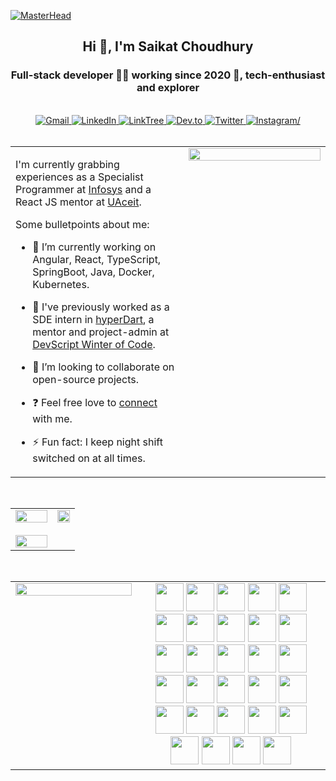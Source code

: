 [![MasterHead](https://visme.co/blog/wp-content/uploads/2019/10/animated-presentation-software-header.gif)]()

<h2 align="center">Hi 👋, I'm Saikat Choudhury</h2>
<h3 align="center">Full-stack developer 👨‍💻 working since 2020 🚀, tech-enthusiast and explorer</h3>

<br/>

<div align="center">
  <a href="mailto:saikat.choudhury.official@gmail.com" target="_blank">
    <img
      src="https://img.shields.io/badge/Gmail-D14836?style=for-the-badge&logo=gmail&logoColor=white"
      alt="Gmail"
    />
  </a>
  <a href="https://www.linkedin.com/in/saikat-c-3b9878110/" target="_blank">
    <img
      src="https://img.shields.io/badge/LinkedIn-0077B5?style=for-the-badge&logo=linkedin&logoColor=white"
      alt="LinkedIn"
    />
  </a>
   <a href="https://linktr.ee/saikat.choudhury" target="_blank">
    <img
      src="https://img.shields.io/badge/linktree-39E09B?style=for-the-badge&logo=linktree&logoColor=white"
      alt="LinkTree"
    />
  </a>
  <a href="https://dev.to/saikat98" target="_blank">
    <img
      src="https://img.shields.io/badge/dev.to-0A0A0A?style=for-the-badge&logo=devdotto&logoColor=white"
      alt="Dev.to"
    />
  </a>
  <a href="https://twitter.com/Saikat_c03" target="_blank">
    <img
      src="https://img.shields.io/badge/Twitter-1DA1F2?style=for-the-badge&logo=twitter&logoColor=white"
      alt="Twitter"
    />
  </a>
  <a href="https://instagram.com/saikat__choudhury" target="_blank">
    <img src="https://img.shields.io/badge/Instagram-E4405F?style=for-the-badge&logo=instagram&logoColor=white" alt=Instagram/>
  </a>  
</div>

<br/>


<table><tr><td valign="top" width="55%">
  
I'm currently grabbing experiences as a Specialist Programmer at [Infosys](https://www.infosys.com) and a React JS mentor at [UAceit](https://uaceit.com). 

Some bulletpoints about me:

- 🔭 I’m currently working on Angular, React, TypeScript, SpringBoot, Java, Docker, Kubernetes.

- 🌱 I've previously worked as a SDE intern in [hyperDart](https://hyperdart.com), a mentor and project-admin at [DevScript Winter of Code](https://devscript.tech/woc/). 

- 📱 I’m looking to collaborate on open-source projects.

- ❓ Feel free love to [connect](https://topmate.io/saikat) with me.

- ⚡ Fun fact: I keep night shift switched on at all times.


</td><td valign="top" width="45%">

<div align="center">
<img src="https://miro.medium.com/max/680/0*7Q3yvSIv_t0ioJ-Z.gif" align="center" style="width: 100%" />
</div>  


</td></tr></table>  

<br/>  





<table><tr><td valign="top" width="65%">

<div align="center">
<a target="_blank" href="https://github-readme-stats.vercel.app/api?username=Saikat-98&theme=dracula&show_icons=true&hide_border=true">
    <img width="100%" src="https://github-readme-stats.vercel.app/api?username=Saikat-98&theme=dracula&show_icons=true&hide_border=true"/>
  </a>
<br/>  <br/>
  <a target="_blank" href="https://github-readme-streak-stats.herokuapp.com/?user=Saikat-98&theme=radical&hide_border=true">
   <img width="100%" src="https://github-readme-streak-stats.herokuapp.com/?user=Saikat-98&theme=radical&hide_border=true"/>
  </a>
</div>

</td><td valign="top" width="35%">
<div align="center">
<a target="_blank" href="https://app.daily.dev/Saikat">
    <img src="https://api.daily.dev/devcards/e62924fd5807455791f6aff36a7bf54b.png?r=nww" 
         width="100%"/>
</a>
</div>
</td></tr></table>  

<br/>  



<table><tr>
  <td valign="top" width="40%">

<a target="_blank" href="https://github-readme-stats.vercel.app/api/top-langs?username=Saikat-98&theme=bear&layout=compact&hide_border=true">
    <img width="100%" src="https://github-readme-stats.vercel.app/api/top-langs?username=Saikat-98&theme=bear&layout=compact&hide_border=true"/>
</a>

</td>
  
  <td valign="top" width="60%">
<div align="center">
  <img height=45 src="https://cdn.jsdelivr.net/gh/devicons/devicon/icons/angularjs/angularjs-original.svg"/>
  <img height=45 src="https://cdn.jsdelivr.net/gh/devicons/devicon/icons/javascript/javascript-original.svg" />
  <img height=45 src="https://cdn.jsdelivr.net/gh/devicons/devicon/icons/react/react-original.svg" />
  <img height=45 src="https://cdn.jsdelivr.net/gh/devicons/devicon/icons/typescript/typescript-original.svg" />
  <img height=45 src="https://cdn.jsdelivr.net/gh/devicons/devicon/icons/webpack/webpack-original.svg" />
  <img height=45 src="https://cdn.jsdelivr.net/gh/devicons/devicon/icons/nodejs/nodejs-plain-wordmark.svg" />
  <img height=45 src="https://cdn.jsdelivr.net/gh/devicons/devicon/icons/graphql/graphql-plain.svg" />
  <img height=45 src="https://cdn.jsdelivr.net/gh/devicons/devicon/icons/storybook/storybook-original.svg" />
  
  <img height=45 src="https://cdn.jsdelivr.net/gh/devicons/devicon/icons/spring/spring-original.svg" />
  <img height=45 src="https://cdn.jsdelivr.net/gh/devicons/devicon/icons/java/java-original.svg"/>
  <img height=45 src="https://cdn.jsdelivr.net/gh/devicons/devicon/icons/cplusplus/cplusplus-original.svg" />
  <img height=45 src="https://cdn.jsdelivr.net/gh/devicons/devicon/icons/c/c-original.svg" />
  <img height=45 src="https://cdn.jsdelivr.net/gh/devicons/devicon/icons/kotlin/kotlin-original.svg" />
  
  <img height=45 src="https://cdn.jsdelivr.net/gh/devicons/devicon/icons/html5/html5-original.svg" />
  <img height=45 src="https://cdn.jsdelivr.net/gh/devicons/devicon/icons/css3/css3-original.svg" />
  <img height=45 src="https://cdn.jsdelivr.net/gh/devicons/devicon/icons/sass/sass-original.svg" />
  <img height=45 src="https://cdn.jsdelivr.net/gh/devicons/devicon/icons/bootstrap/bootstrap-original.svg" />
  <img height=45 src="https://cdn.jsdelivr.net/gh/devicons/devicon/icons/materialui/materialui-original.svg" />

  <img height=45 src="https://cdn.jsdelivr.net/gh/devicons/devicon/icons/git/git-original.svg" />
  <img height=45 src="https://cdn.jsdelivr.net/gh/devicons/devicon/icons/apachekafka/apachekafka-original.svg" />
  <img height=45 src="https://cdn.jsdelivr.net/gh/devicons/devicon/icons/postgresql/postgresql-original.svg" />
  <img height=45 src="https://cdn.jsdelivr.net/gh/devicons/devicon/icons/mongodb/mongodb-original.svg" />
  <img height=45 src="https://cdn.jsdelivr.net/gh/devicons/devicon/icons/mysql/mysql-original.svg" />
  <img height=45 src="https://cdn.jsdelivr.net/gh/devicons/devicon/icons/firebase/firebase-plain.svg" />
  <img height=45 src="https://cdn.jsdelivr.net/gh/devicons/devicon/icons/redis/redis-original.svg" />
  
  <img height=45 src="https://cdn.jsdelivr.net/gh/devicons/devicon/icons/yarn/yarn-original.svg" />
  <img height=45 src="https://cdn.jsdelivr.net/gh/devicons/devicon/icons/npm/npm-original-wordmark.svg" />
  <img height=45 src="https://cdn.jsdelivr.net/gh/devicons/devicon/icons/jenkins/jenkins-plain.svg" />
  <img height=45 src="https://cdn.jsdelivr.net/gh/devicons/devicon/icons/docker/docker-original.svg" />
</div>

</td>
</tr></table>  
